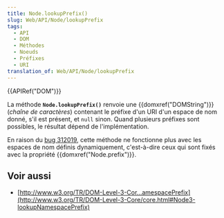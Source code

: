 ```yaml
---
title: Node.lookupPrefix()
slug: Web/API/Node/lookupPrefix
tags:
  - API
  - DOM
  - Méthodes
  - Noeuds
  - Préfixes
  - URI
translation_of: Web/API/Node/lookupPrefix
---
```

{{APIRef("DOM")}}

La méthode **`Node.lookupPrefix()`** renvoie une {{domxref("DOMString")}} (_chaîne de caractères_) contenant le préfixe d'un URI d'un espace de nom donné, s'il est présent, et `null` sinon. Quand plusieurs préfixes sont possibles, le résultat dépend de l'implémentation.

En raison du [bug 312019](https://bugzilla.mozilla.org/show_bug.cgi?id=312019), cette méthode ne fonctionne plus avec les espaces de nom définis dynamiquement, c'est-à-dire ceux qui sont fixés avec la propriété {{domxref("Node.prefix")}}.

## Voir aussi

- [http://www.w3.org/TR/DOM-Level-3-Cor...amespacePrefix](http://www.w3.org/TR/DOM-Level-3-Core/core.html#Node3-lookupNamespacePrefix)
